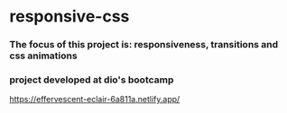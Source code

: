 # responsive-css 
### The focus of this project is: responsiveness, transitions and css animations
### project developed at dio's bootcamp
https://effervescent-eclair-6a811a.netlify.app/
